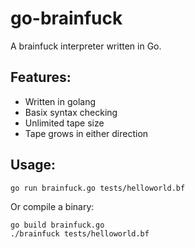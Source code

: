 # go-brainfuck
A brainfuck interpreter written in Go.

## Features:
 - Written in golang
 - Basix syntax checking
 - Unlimited tape size
 - Tape grows in either direction

## Usage:

    go run brainfuck.go tests/helloworld.bf

Or compile a binary:

    go build brainfuck.go
    ./brainfuck tests/helloworld.bf
